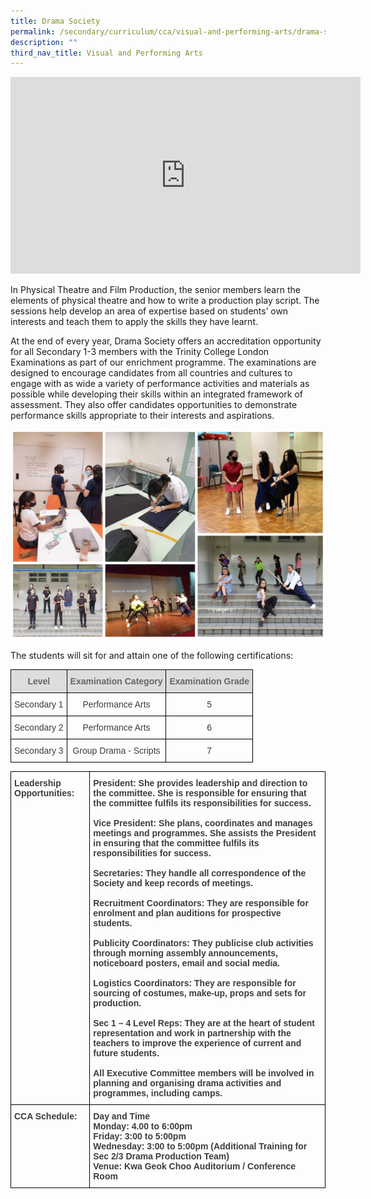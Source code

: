 ```yaml
---
title: Drama Society
permalink: /secondary/curriculum/cca/visual-and-performing-arts/drama-society/
description: ""
third_nav_title: Visual and Performing Arts
---
```



<iframe width="560" height="315" src="https://www.youtube.com/embed/JbsQluFv5Gs" title="YouTube video player" frameborder="0" allow="accelerometer; autoplay; clipboard-write; encrypted-media; gyroscope; picture-in-picture" allowfullscreen></iframe>

In Physical Theatre and Film Production, the senior members learn the elements of physical theatre and how to write a production play script. The sessions help develop an area of expertise based on students’ own interests and teach them to apply the skills they have learnt.  

  

At the end of every year, Drama Society offers an accreditation opportunity for all Secondary 1-3 members with the Trinity College London Examinations as part of our enrichment programme. The examinations are designed to encourage candidates from all countries and cultures to engage with as wide a variety of performance activities and materials as possible while developing their skills within an integrated framework of assessment. They also offer candidates opportunities to demonstrate performance skills appropriate to their interests and aspirations.

![](/images/drama2021.jpg)

The students will sit for and attain one of the following certifications:

<style type="text/css">
.tg  {border-collapse:collapse;border-spacing:0;}
.tg td{border-color:black;border-style:solid;border-width:1px;font-family:Arial, sans-serif;font-size:14px;
  overflow:hidden;padding:10px 5px;word-break:normal;}
.tg th{border-color:black;border-style:solid;border-width:1px;font-family:Arial, sans-serif;font-size:14px;
  font-weight:normal;overflow:hidden;padding:10px 5px;word-break:normal;}
.tg .tg-5hwe{color:#3D3D3D;text-align:center;vertical-align:middle}
.tg .tg-feqv{background-color:#DDD;color:#666;font-weight:bold;text-align:center;vertical-align:middle}
</style>
<table class="tg">
<thead>
  <tr>
    <th class="tg-feqv"><span style="color:#666;background-color:#DDD">Level</span></th>
    <th class="tg-feqv"><span style="color:#666;background-color:#DDD">Examination Category</span></th>
    <th class="tg-feqv"><span style="color:#666;background-color:#DDD">Examination Grade</span></th>
  </tr>
</thead>
<tbody>
  <tr>
    <td class="tg-5hwe">Secondary 1</td>
    <td class="tg-5hwe">Performance Arts</td>
    <td class="tg-5hwe">5</td>
  </tr>
  <tr>
    <td class="tg-5hwe">Secondary 2</td>
    <td class="tg-5hwe">Performance Arts</td>
    <td class="tg-5hwe">6</td>
  </tr>
  <tr>
    <td class="tg-5hwe">Secondary 3</td>
    <td class="tg-5hwe">Group Drama - Scripts</td>
    <td class="tg-5hwe">7</td>
  </tr>
</tbody>
</table>

<style type="text/css">
.tg  {border-collapse:collapse;border-spacing:0;}
.tg td{border-color:black;border-style:solid;border-width:1px;font-family:Arial, sans-serif;font-size:14px;
  overflow:hidden;padding:10px 5px;word-break:normal;}
.tg th{border-color:black;border-style:solid;border-width:1px;font-family:Arial, sans-serif;font-size:14px;
  font-weight:normal;overflow:hidden;padding:10px 5px;word-break:normal;}
.tg .tg-bzr3{color:#3D3D3D;font-weight:bold;text-align:left;vertical-align:top}
</style>
<table class="tg">
<thead>
  <tr>
    <th class="tg-bzr3">Leadership Opportunities:</th>
    <th class="tg-bzr3" colspan="2">President: She provides leadership and direction to the committee. She is responsible for ensuring that the committee fulfils its responsibilities for success.<br><br>Vice President: She plans, coordinates and manages meetings and programmes. She assists the President in ensuring that the committee fulfils its responsibilities for success.<br><br>Secretaries: They handle all correspondence of the Society and keep records of meetings.<br><br>Recruitment Coordinators: They are responsible for enrolment and plan auditions for prospective students.<br><br>Publicity Coordinators: They publicise club activities through morning assembly announcements, noticeboard posters, email and social media.<br><br>Logistics Coordinators: They are responsible for sourcing of costumes, make-up, props and sets for production.<br><br>Sec 1 – 4 Level Reps: They are at the heart of student representation and work in partnership with the teachers to improve the experience of current and future students.<br><br>All Executive Committee members will be involved in planning and organising drama activities and programmes, including camps.</th>
  </tr>
</thead>
<tbody>
  <tr>
    <td class="tg-bzr3">CCA Schedule:</td>
    <td class="tg-bzr3" colspan="2">Day and Time<br>Monday: 4.00 to 6:00pm<br>Friday: 3:00 to 5:00pm<br>Wednesday: 3:00 to 5:00pm (Additional Training for Sec 2/3 Drama Production Team)<br>Venue: Kwa Geok Choo Auditorium / Conference Room</td>
  </tr>
</tbody>
</table>